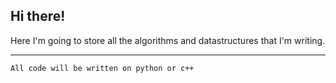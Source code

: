 ## Hi there!
Here I'm going to store all the algorithms and datastructures that I'm writing.  

-------------------------
`All code will be written on python or c++`